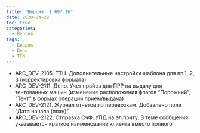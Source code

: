 ```yaml
---
title: "Версия: 1.697.16"
date: 2020-04-22
toc: true
categories:
  - Версия
tags:
  - Диадок
  - Депо
  - ТТН
---
```


-   ARC_DEV-2105. ТТН. Дополнительные настройки шаблона для пп.1, 2, 3 (корректировка формата)
-   ARC_DEV-2111. Депо. Учет прайса для ПРР на выдачу для тентованных машин (изменение расположения флагов “Порожний”, “Тент” в формах операций прием/выдача)
-   ARC_DEV-2121. Журнал отчетов по перевозкам. Добавлено поле “Дата начала (план)”
-   ARC_DEV-2122. Отправка СчФ, УПД на эл.почту. В теме сообщения указывается краткое наименование клиента вместо полного
